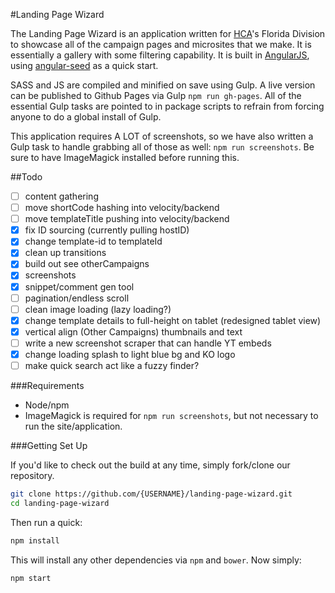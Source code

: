 #Landing Page Wizard

The Landing Page Wizard is an application written for [HCA](http://hcahealthcare.com)'s Florida Division to showcase all of the campaign pages and microsites that we make. It is essentially a gallery with some filtering capability. It is built in [AngularJS](http://angularjs.org/), using [angular-seed](https://github.com/angular/angular-seed) as a quick start.

SASS and JS are compiled and minified on save using Gulp. A live version can be published to Github Pages via Gulp `npm run gh-pages`. All of the essential Gulp tasks are pointed to in package scripts to refrain from forcing anyone to do a global install of Gulp.

This application requires A LOT of screenshots, so we have also written a Gulp task to handle grabbing all of those as well: `npm run screenshots`. Be sure to have ImageMagick installed before running this.

##Todo
- [ ] content gathering
- [ ] move shortCode hashing into velocity/backend
- [ ] move templateTitle pushing into velocity/backend
- [x] fix ID sourcing (currently pulling hostID)
- [x] change template-id to templateId
- [x] clean up transitions
- [x] build out see otherCampaigns
- [x] screenshots
- [x] snippet/comment gen tool
- [ ] pagination/endless scroll
- [ ] clean image loading (lazy loading?)
- [x] change template details to full-height on tablet (redesigned tablet view)
- [x] vertical align (Other Campaigns) thumbnails and text
- [ ] write a new screenshot scraper that can handle YT embeds
- [x] change loading splash to light blue bg and KO logo
- [ ] make quick search act like a fuzzy finder?

###Requirements
* Node/npm
* ImageMagick is required for `npm run screenshots`, but not necessary to run the site/application.

###Getting Set Up

If you'd like to check out the build at any time, simply fork/clone our repository.

```bash
git clone https://github.com/{USERNAME}/landing-page-wizard.git
cd landing-page-wizard
```
Then run a quick:
```bash
npm install
```
This will install any other dependencies via `npm` and `bower`.
Now simply:
```bash
npm start
```
